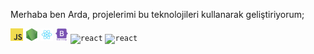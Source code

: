 <p>Merhaba ben Arda, projelerimi bu teknolojileri kullanarak geliştiriyorum;</p>
<code><img height="20" alt="javascript" src="https://raw.githubusercontent.com/github/explore/80688e429a7d4ef2fca1e82350fe8e3517d3494d/topics/javascript/javascript.png"></code>
<code><img height="20" alt="nodejs" src="https://raw.githubusercontent.com/github/explore/80688e429a7d4ef2fca1e82350fe8e3517d3494d/topics/nodejs/nodejs.png"></code>
<code><img height="20" alt="react" src="https://raw.githubusercontent.com/github/explore/80688e429a7d4ef2fca1e82350fe8e3517d3494d/topics/react/react.png"></code>
<code><img height="20" alt="react" src="https://raw.githubusercontent.com/devicons/devicon/master/icons/bootstrap/bootstrap-plain-wordmark.svg"></code>
<code><img height="20" alt="react" src="https://raw.githubusercontent.com/gilbarbara/logos/804dc257b59e144eaca5bc6ffd16949752c6f789/logos/bulma.svg"></code>
<code><img height="20" alt="react" src="https://www.vectorlogo.zone/logos/firebase/firebase-icon.svg"></code>
